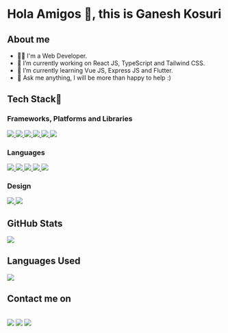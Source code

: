 <h1> Hola Amigos 👋, this is Ganesh Kosuri</h1>

<h2>About me</h2>

- 👨‍💻 I'm a Web Developer.
- 🔭 I’m currently working on React JS, TypeScript and Tailwind CSS.
- 🌱 I’m currently learning Vue JS, Express JS and Flutter.
- 💬 Ask me anything, I will be more than happy to help :)

<h2>Tech Stack🚀</h2>

<h3>Frameworks, Platforms and Libraries</h3>  

<a href="https://reactjs.org/">
    <img src="https://img.shields.io/badge/react-%2320232a.svg?style=for-the-badge&logo=react&logoColor=%2361DAFB">
</a>
<a href="https://vuejs.org/">
    <img src="https://img.shields.io/badge/Vue.js-35495E?style=for-the-badge&logo=vuedotjs&logoColor=4FC08D">
</a>
<a href="https://styled-components.com/">
    <img src="https://img.shields.io/badge/styled--components-DB7093?style=for-the-badge&logo=styled-components&logoColor=white">
</a>
<a href="https://tailwindcss.com/">
    <img src="https://img.shields.io/badge/tailwindcss-%2338B2AC.svg?style=for-the-badge&logo=tailwind-css&logoColor=white">
</a>
<a href="https://getbootstrap.com/">
    <img src="https://img.shields.io/badge/bootstrap-%23563D7C.svg?style=for-the-badge&logo=bootstrap&logoColor=white">
</a>
<a href="https://nodejs.org/en/">
    <img src="https://img.shields.io/badge/node.js-6DA55F?style=for-the-badge&logo=node.js&logoColor=white">
</a>

<h3>Languages</h3>


<a href="https://www.javascript.com/">
    <img src="https://img.shields.io/badge/javascript-%23323330.svg?style=for-the-badge&logo=javascript&logoColor=%23F7DF1E">
</a>
<a href="https://www.typescriptlang.org/">
    <img src="https://img.shields.io/badge/typescript-%23007ACC.svg?style=for-the-badge&logo=typescript&logoColor=white">
</a>
<a href="https://graphql.org/">
    <img src="https://img.shields.io/badge/-GraphQL-E10098?style=for-the-badge&logo=graphql&logoColor=white">
</a>
<a href="https://www.python.org/">
    <img src="https://img.shields.io/badge/python-3670A0?style=for-the-badge&logo=python&logoColor=ffdd54">
</a>
<a href="https://en.wikipedia.org/wiki/C_(programming_language)">
    <img src="https://img.shields.io/badge/c-%2300599C.svg?style=for-the-badge&logo=c&logoColor=white">
</a>

<h3>Design</h3>

<a href="https://www.figma.com/">
    <img src="https://img.shields.io/badge/figma-%23F24E1E.svg?style=for-the-badge&logo=figma&logoColor=white">
</a>
<a href="https://zeplin.io/">
    <img src="https://badges.aleen42.com/src/zeplin.svg">
</a>

<h2>GitHub Stats</h2>

<img src="https://github-readme-stats.vercel.app/api?username=GaneshKosuri&theme=radical&show_icons=true" />

<h2>Languages Used</h2>

<img src="https://github-readme-stats.vercel.app/api/top-langs/?username=GaneshKosuri&theme=radical" />

<h2>Contact me on</h2>
<br>
<a href="https://twitter.com/GaneshKosuri86"><img src="https://img.shields.io/badge/Twitter-1DA1F2?style=for-the-badge&logo=twitter&logoColor=white"></a>
<a href="https://www.linkedin.com/in/ganesh-kosuri-21441815a"><img src="https://img.shields.io/badge/LinkedIn-0077B5?style=for-the-badge&logo=linkedin&logoColor=white"></a>
<a href="mailto:ganeshkosuri9656@gmail.com"><img src="https://img.shields.io/badge/Gmail-D14836?style=for-the-badge&logo=gmail&logoColor=white"></a>
<br>
<br>
